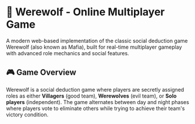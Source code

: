 # 🐺 Werewolf - Online Multiplayer Game

A modern web-based implementation of the classic social deduction game Werewolf (also known as Mafia), built for real-time multiplayer gameplay with advanced role mechanics and social features.

## 🎮 Game Overview

Werewolf is a social deduction game where players are secretly assigned roles as either **Villagers** (good team), **Werewolves** (evil team), or **Solo players** (independent). The game alternates between day and night phases where players vote to eliminate others while trying to achieve their team's victory condition.
